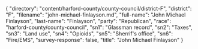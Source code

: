 {
  "directory": "content/harford-county/county-council/district-F",
  "district": "F",
  "filename": "john-michael-finlayson.md",
  "full-name": "John Michael Finlayson",
  "last-name": "Finlayson",
  "party": "Republican",
  "race": "harford-county/county-council",
  "sn1": "Glassman record",
  "sn2": "Taxes",
  "sn3": "Land use",
  "sn4": "Opioids",
  "sn5": "Sherrif's office",
  "sn6": "Fire/EMS",
  "survey-response": false,
  "title": "John Michael Finlayson"
}
